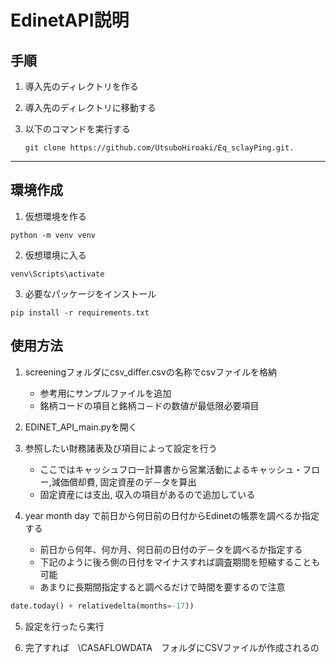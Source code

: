 # EdinetAPI説明

## 手順

1. 導入先のディレクトリを作る

2. 導入先のディレクトリに移動する

3. 以下のコマンドを実行する

   ```git clone https://github.com/UtsuboHiroaki/Eq_sclayPing.git.```

***

## 環境作成

1. 仮想環境を作る

``` shell
python -m venv venv
```

2. 仮想環境に入る

``` shell
venv\Scripts\activate
```

3. 必要なパッケージをインストール

```shell
pip install -r requirements.txt
```

## 使用方法

1. screeningフォルダにcsv_differ.csvの名称でcsvファイルを格納
   - 参考用にサンプルファイルを追加
   - 銘柄コードの項目と銘柄コ－ドの数値が最低限必要項目

2. EDINET_API_main.pyを開く

3. 参照したい財務諸表及び項目によって設定を行う
   - ここではキャッシュフロー計算書から営業活動によるキャッシュ・フロー,減価償却費, 固定資産のデ－タを算出
   - 固定資産には支出, 収入の項目があるので追加している

4. year month day で前日から何日前の日付からEdinetの帳票を調べるか指定する
   - 前日から何年、何か月、何日前の日付のデ－タを調べるか指定する
   - 下記のように後ろ側の日付をマイナスすれば調査期間を短縮することも可能
   - あまりに長期間指定すると調べるだけで時間を要するので注意

```python
date.today() + relativedelta(months=-17))
```

5. 設定を行ったら実行

6. 完了すれば　\CASAFLOWDATA　フォルダにCSVファイルが作成されるの
